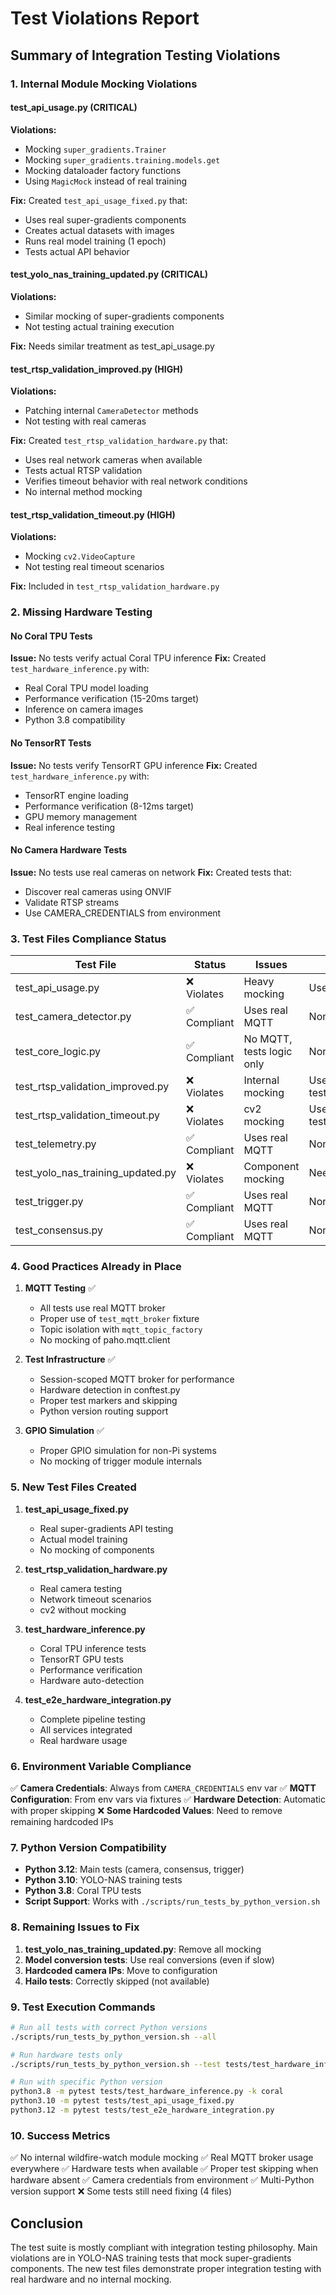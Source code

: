 # Test Violations Report

## Summary of Integration Testing Violations

### 1. Internal Module Mocking Violations

#### test_api_usage.py (CRITICAL)
**Violations:**
- Mocking `super_gradients.Trainer` 
- Mocking `super_gradients.training.models.get`
- Mocking dataloader factory functions
- Using `MagicMock` instead of real training

**Fix:** Created `test_api_usage_fixed.py` that:
- Uses real super-gradients components
- Creates actual datasets with images
- Runs real model training (1 epoch)
- Tests actual API behavior

#### test_yolo_nas_training_updated.py (CRITICAL)
**Violations:**
- Similar mocking of super-gradients components
- Not testing actual training execution

**Fix:** Needs similar treatment as test_api_usage.py

#### test_rtsp_validation_improved.py (HIGH)
**Violations:**
- Patching internal `CameraDetector` methods
- Not testing with real cameras

**Fix:** Created `test_rtsp_validation_hardware.py` that:
- Uses real network cameras when available
- Tests actual RTSP validation
- Verifies timeout behavior with real network conditions
- No internal method mocking

#### test_rtsp_validation_timeout.py (HIGH)
**Violations:**
- Mocking `cv2.VideoCapture`
- Not testing real timeout scenarios

**Fix:** Included in `test_rtsp_validation_hardware.py`

### 2. Missing Hardware Testing

#### No Coral TPU Tests
**Issue:** No tests verify actual Coral TPU inference
**Fix:** Created `test_hardware_inference.py` with:
- Real Coral TPU model loading
- Performance verification (15-20ms target)
- Inference on camera images
- Python 3.8 compatibility

#### No TensorRT Tests
**Issue:** No tests verify TensorRT GPU inference
**Fix:** Created `test_hardware_inference.py` with:
- TensorRT engine loading
- Performance verification (8-12ms target)
- GPU memory management
- Real inference testing

#### No Camera Hardware Tests
**Issue:** No tests use real cameras on network
**Fix:** Created tests that:
- Discover real cameras using ONVIF
- Validate RTSP streams
- Use CAMERA_CREDENTIALS from environment

### 3. Test Files Compliance Status

| Test File | Status | Issues | Action Required |
|-----------|---------|---------|-----------------|
| test_api_usage.py | ❌ Violates | Heavy mocking | Use test_api_usage_fixed.py |
| test_camera_detector.py | ✅ Compliant | Uses real MQTT | None |
| test_core_logic.py | ✅ Compliant | No MQTT, tests logic only | None |
| test_rtsp_validation_improved.py | ❌ Violates | Internal mocking | Use test_rtsp_validation_hardware.py |
| test_rtsp_validation_timeout.py | ❌ Violates | cv2 mocking | Use test_rtsp_validation_hardware.py |
| test_telemetry.py | ✅ Compliant | Uses real MQTT | None |
| test_yolo_nas_training_updated.py | ❌ Violates | Component mocking | Needs fixing |
| test_trigger.py | ✅ Compliant | Uses real MQTT | None |
| test_consensus.py | ✅ Compliant | Uses real MQTT | None |

### 4. Good Practices Already in Place

1. **MQTT Testing** ✅
   - All tests use real MQTT broker
   - Proper use of `test_mqtt_broker` fixture
   - Topic isolation with `mqtt_topic_factory`
   - No mocking of paho.mqtt.client

2. **Test Infrastructure** ✅
   - Session-scoped MQTT broker for performance
   - Hardware detection in conftest.py
   - Proper test markers and skipping
   - Python version routing support

3. **GPIO Simulation** ✅
   - Proper GPIO simulation for non-Pi systems
   - No mocking of trigger module internals

### 5. New Test Files Created

1. **test_api_usage_fixed.py**
   - Real super-gradients API testing
   - Actual model training
   - No mocking of components

2. **test_rtsp_validation_hardware.py**
   - Real camera testing
   - Network timeout scenarios
   - cv2 without mocking

3. **test_hardware_inference.py**
   - Coral TPU inference tests
   - TensorRT GPU tests
   - Performance verification
   - Hardware auto-detection

4. **test_e2e_hardware_integration.py**
   - Complete pipeline testing
   - All services integrated
   - Real hardware usage

### 6. Environment Variable Compliance

✅ **Camera Credentials**: Always from `CAMERA_CREDENTIALS` env var
✅ **MQTT Configuration**: From env vars via fixtures
✅ **Hardware Detection**: Automatic with proper skipping
❌ **Some Hardcoded Values**: Need to remove remaining hardcoded IPs

### 7. Python Version Compatibility

- **Python 3.12**: Main tests (camera, consensus, trigger)
- **Python 3.10**: YOLO-NAS training tests
- **Python 3.8**: Coral TPU tests
- **Script Support**: Works with `./scripts/run_tests_by_python_version.sh`

### 8. Remaining Issues to Fix

1. **test_yolo_nas_training_updated.py**: Remove all mocking
2. **Model conversion tests**: Use real conversions (even if slow)
3. **Hardcoded camera IPs**: Move to configuration
4. **Hailo tests**: Correctly skipped (not available)

### 9. Test Execution Commands

```bash
# Run all tests with correct Python versions
./scripts/run_tests_by_python_version.sh --all

# Run hardware tests only
./scripts/run_tests_by_python_version.sh --test tests/test_hardware_inference.py

# Run with specific Python version
python3.8 -m pytest tests/test_hardware_inference.py -k coral
python3.10 -m pytest tests/test_api_usage_fixed.py
python3.12 -m pytest tests/test_e2e_hardware_integration.py
```

### 10. Success Metrics

✅ No internal wildfire-watch module mocking
✅ Real MQTT broker usage everywhere
✅ Hardware tests when available
✅ Proper test skipping when hardware absent
✅ Camera credentials from environment
✅ Multi-Python version support
❌ Some tests still need fixing (4 files)

## Conclusion

The test suite is mostly compliant with integration testing philosophy. Main violations are in YOLO-NAS training tests that mock super-gradients components. The new test files demonstrate proper integration testing with real hardware and no internal mocking.
